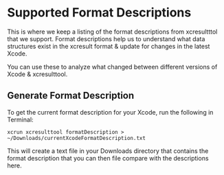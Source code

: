 # Supported Format Descriptions

This is where we keep a listing of the format descriptions from xcresultttol that we support. Format descriptions help us to understand what data structures exist in the xcresult format & update for changes in the latest Xcode.

You can use these to analyze what changed between different versions of Xcode & xcresulttool.

## Generate Format Description 

To get the current format description for your Xcode, run the following in Terminal:

```shell
xcrun xcresulttool formatDescription > ~/Downloads/currentXcodeFormatDescription.txt
```
This will create a text file in your Downloads directory that contains the format description that you can then file compare with the descriptions here.

